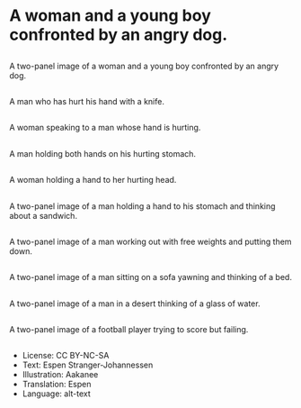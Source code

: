 # A woman and a young boy confronted by an angry dog.

##
A two-panel image of a woman and a young boy confronted by an angry dog.

##
A man who has hurt his hand with a knife.

##
A woman speaking to a man whose hand is hurting.

##
A man holding both hands on his hurting stomach.

##
A woman holding a hand to her hurting head.

##
A two-panel image of a man holding a hand to his stomach and thinking about a sandwich.

##
A two-panel image of a man working out with free weights and putting them down.

##
A two-panel image of a man sitting on a sofa yawning and thinking of a bed.

##
A two-panel image of a man in a desert thinking of a glass of water.

##
A two-panel image of a football player trying to score but failing.

##
* License: CC BY-NC-SA
* Text: Espen Stranger-Johannessen
* Illustration: Aakanee
* Translation: Espen
* Language: alt-text

